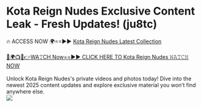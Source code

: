 # Kota Reign Nudes Exclusive Content Leak - Fresh Updates! (ju8tc)

🔥 ACCESS NOW 🌍==►► <a href="https://tinyurl.com/2mz8nhtm" rel="nofollow">Kota Reign Nudes Latest Collection</a>
<br><br>
[🔴🌍📺📱👉WA𝚃CH Now==►► CLICK HERE TO Kota Reign Nudes 𝚆𝙰𝚃𝙲𝙷 NOW](https://tinyurl.com/2mz8nhtm)
<br><br>
Unlock Kota Reign Nudes's private videos and photos today! Dive into the newest 2025 content updates and explore exclusive material you won’t find anywhere else.
<br>
<a href="https://tinyurl.com/2mz8nhtm" rel="nofollow" data-target="animated-image.originalLink"><img src="https://camo.githubusercontent.com/8a4f000d20f83aca3bf7ec5f350d767afa0574a8a352519fd8cfa583a6f93a33/68747470733a2f2f692e696d6775722e636f6d2f644a486b345a712e676966" data-canonical-src="https://i.imgur.com/dJHk4Zq.gif" style="max-width: 100%; display: inline-block;" data-target="animated-image.originalImage"></a>
<br>
